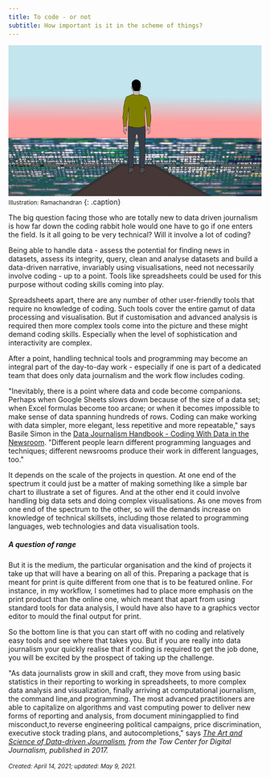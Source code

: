 ```yaml
---
title: To code - or not
subtitle: How important is it in the scheme of things?
---
```

![Taking the plunge](/docs/assets/img/site/codefinalcropped.png)
<small>Illustration: Ramachandran</small>
{: .caption}

The big question facing those who are totally new to data driven journalism is how far down the coding rabbit hole would one have to go if one enters the field. Is it all going to be very technical? Will it involve a lot of coding?

Being able to handle data - assess the potential for finding news in datasets, assess its integrity, query, clean and analyse datasets and build a data-driven narrative, invariably using visualisations, need not necessarily involve coding - up to a point. Tools like spreadsheets could be used for this purpose without coding skills coming into play. 

Spreadsheets apart, there are any number of other user-friendly tools that require no knowledge of coding. Such tools cover the entire gamut of data processing and visualisation. But if customisation and advanced analysis is required then more complex tools come into the picture and these might demand coding skills. Especially when the level of sophistication and interactivity are complex. 

After a point, handling technical tools and programming may become an integral part of the day-to-day work - especially if one is part of a dedicated team that does only data journalism and the work flow includes coding.

"Inevitably, there is a point where data and code become companions. Perhaps when Google Sheets slows down because of the size of a data set; when Excel formulas become too arcane; or when it becomes impossible to make sense of data spanning hundreds of rows. Coding can make working with data simpler, more elegant, less repetitive and more repeatable," says Basile Simon in the [Data Journalism Handbook - Coding With Data in the Newsroom](https://datajournalism.com/read/handbook/two/working-with-data/coding-in-the-newsroom). "Different people learn different programming languages and techniques; different newsrooms produce their work in different languages, too."

It depends on the scale of the projects in question. At one end of the spectrum it could just be a matter of making something like a simple bar chart to illustrate a set of figures. And at the other end it could involve handling big data sets and doing complex visualisations. As one moves from one end of the spectrum to the other, so will the demands increase on knowledge of technical skillsets, including those related to programming languages, web technologies and data visualisation tools.

<h5>A question of range</h5>

But it is the medium, the particular organisation and the kind of projects it take up that will have a bearing on all of this. Preparing a package that is meant for print is quite different from one that is to be featured online. For instance, in my workflow, I sometimes had to place more emphasis on the print product than the online one, which meant that apart from using standard tools for data analysis, I would have also have to a graphics vector editor to mould the final output for print. 

So the bottom line is that you can start off with no coding and relatively easy tools and see where that takes you. But if you are really into data journalism your quickly realise that if coding is required to get the job done, you will be excited by the prospect of taking up the challenge.

"As data journalists grow in skill and craft, they move from using basic statistics in their reporting to working in spreadsheets, to more complex data analysis and visualization, finally arriving at computational journalism, the command line,and programming. The most advanced practitioners are able to capitalize on algorithms and vast computing power to deliver new forms of reporting and analysis, from document miningapplied to find misconduct,to reverse engineering political campaigns, price discrimination, executive stock trading plans, and autocompletions," says <i>[The Art and Science of Data-driven Journalism](https://academiccommons.columbia.edu/doi/10.7916/D8Q531V1)<i>, from the Tow Center for Digital Journalism, published in 2017.

<small>Created: April 14, 2021; updated: May 9, 2021.</small>

